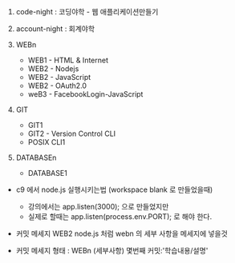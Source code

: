 1. code-night : 코딩야학 - 웹 애플리케이션만들기
2. account-night : 회계야학
3. WEBn
    * WEB1 - HTML & Internet
    * WEB2 - Nodejs
    * WEB2 - JavaScript
    * WEB2 - OAuth2.0
    * weB3 - FacebookLogin-JavaScript

4. GIT
    * GIT1
    * GIT2 - Version Control CLI
    * POSIX CLI1

5. DATABASEn
    * DATABASE1

* c9 에서 node.js 실행시키는법 (workspace blank 로 만들었을때)
    * 강의에서는 app.listen(3000); 으로 만들었지만
    * 실제로 할때는 app.listen(process.env.PORT); 로 해야 한다.

* 커밋 메세지 WEB2 node.js 처럼 webn 의 세부 사항을 메세지에 넣을것
* 커밋 메세지 형태 : WEBn (세부사항) 몇번째 커밋:'학습내용/설명'